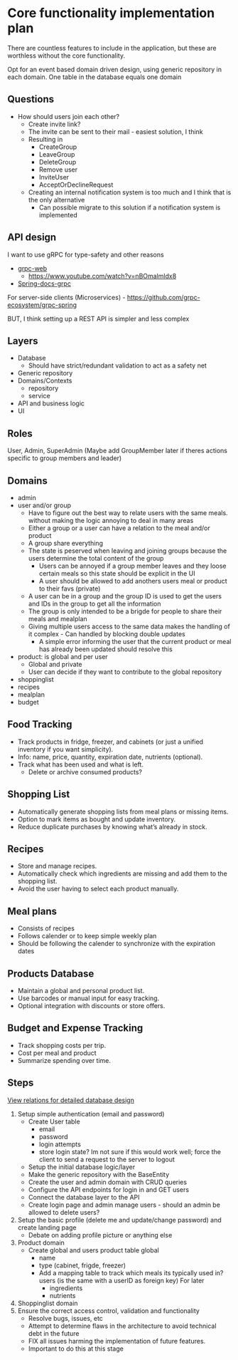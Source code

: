 # Core functionality implementation plan

There are countless features to include in the application, but these are worthless without the core functionality.

Opt for an event based domain driven design, using generic repository in each domain. One table in the database equals one domain

## Questions

- How should users join each other?
    - Create invite link?
    - The invite can be sent to their mail - easiest solution, I think
    - Resulting in
        - CreateGroup
        - LeaveGroup
        - DeleteGroup
        - Remove user
        - InviteUser
        - AcceptOrDeclineRequest
    - Creating an internal notification system is too much and I think that is the only alternative
        - Can possible migrate to this solution if a notification system is implemented

## API design

I want to use gRPC for type-safety and other reasons
- [grpc-web](https://github.com/grpc/grpc-web)
    - https://www.youtube.com/watch?v=nBOmalmldx8
- [Spring-docs-grpc](https://docs.spring.io/spring-grpc/reference/server.html)

For server-side clients (Microservices) - https://github.com/grpc-ecosystem/grpc-spring

BUT, I think setting up a REST API is simpler and less complex

## Layers

- Database
    - Should have strict/redundant validation to act as a safety net
- Generic repository
- Domains/Contexts
    - repository
    - service
- API and business logic
- UI

## Roles

User, Admin, SuperAdmin (Maybe add GroupMember later if theres actions specific to group members and leader)

## Domains

- admin
- user and/or group
    - Have to figure out the best way to relate users with the same meals.
    without making the logic annoying to deal in many areas
    - Either a group or a user can have a relation to the meal and/or product
    - A group share everything
    - The state is peserved when leaving and joining groups because the users determine the total content of the group
        - Users can be annoyed if a group member leaves and they loose certain meals so this state should be explicit in the UI
        - A user should be allowed to add anothers users meal or product to their favs (private)
    - A user can be in a group and the group ID is used to get the users and IDs in the group to get all the information
    - The group is only intended to be a brigde for people to share their meals and mealplan
    - Giving multiple users access to the same data makes the handling of it complex - Can handled by blocking double updates
        - A simple error informing the user that the current product or meal has already been updated should resolve this
- product: is global and per user
    - Global and private
    - User can decide if they want to contribute to the global repository
- shoppinglist
- recipes
- mealplan
- budget

## Food Tracking

- Track products in fridge, freezer, and cabinets (or just a unified inventory if you want simplicity).
- Info: name, price, quantity, expiration date, nutrients (optional).
- Track what has been used and what is left.
    - Delete or archive consumed products?

## Shopping List

- Automatically generate shopping lists from meal plans or missing items.
- Option to mark items as bought and update inventory.
- Reduce duplicate purchases by knowing what’s already in stock.

## Recipes

- Store and manage recipes.
- Automatically check which ingredients are missing and add them to the shopping list.
- Avoid the user having to select each product manually.

## Meal plans

- Consists of recipes
- Follows calender or to keep simple weekly plan
- Should be following the calender to synchronize with the expiration dates

## Products Database

- Maintain a global and personal product list.
- Use barcodes or manual input for easy tracking.
- Optional integration with discounts or store offers.

## Budget and Expense Tracking

- Track shopping costs per trip.
- Cost per meal and product
- Summarize spending over time.

## Steps

[View relations for detailed database design](./relations.md)

1. Setup simple authentication (email and password)
    - Create User table
        - email
        - password
        - login attempts
        - store login state? Im not sure if this would work well; force the client to send a request to the server to logout
    - Setup the initial database logic/layer
    - Make the generic repository with the BaseEntity
    - Create the user and admin domain with CRUD queries
    - Configure the API endpoints for login in and GET users
    - Connect the database layer to the API
    - Create login page and admin manage users - should an admin be allowed to delete users?
2. Setup the basic profile (delete me and update/change password) and create landing page
    - Debate on adding profile picture or anything else
3. Product domain
    - Create global and users product table
        global
        - name
        - type (cabinet, frigde, freezer)
        - Add a mapping table to track which meals its typically used in?
        users (is the same with a userID as foreign key)
        For later
            - ingredients
            - nutrients
4. Shoppinglist domain
5. Ensure the correct access control, validation and functionality
    - Resolve bugs, issues, etc
    - Attempt to determine flaws in the architecture to avoid technical debt in the future
    - FIX all issues harming the implementation of future features.
    - Important to do this at this stage

